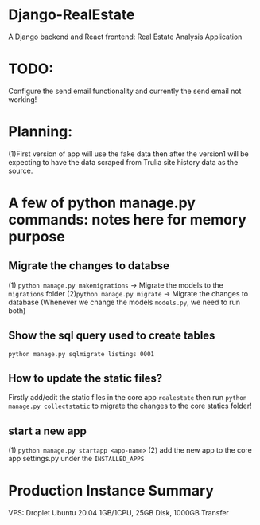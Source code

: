 # Django-RealEstate
A Django backend and React frontend: Real Estate Analysis Application

# TODO:

Configure the send email functionality and currently the send email not working!

# Planning:
(1)First version of app will use the fake data then after the version1 will be expecting to have the data scraped from Trulia site history data as the source.


# A few of python manage.py commands: notes here for memory purpose

## Migrate the changes to databse
(1) `python manage.py makemigrations` -> Migrate the models to the `migrations` folder
(2)`python manage.py migrate` -> Migrate the changes to database
 (Whenever we change the models `models.py`, we need to run both)
 
## Show the sql query used to create tables
 `python manage.py sqlmigrate listings 0001`
 
## How to update the static files?

Firstly add/edit the static files in the core app `realestate` then run  `python manage.py collectstatic` to migrate the changes to the core statics folder!

## start a new app
(1) `python manage.py startapp <app-name>`
(2) add the new app to the core app settings.py under the `INSTALLED_APPS`

# Production Instance Summary

VPS: Droplet Ubuntu 20.04 1GB/1CPU, 25GB Disk, 1000GB Transfer

